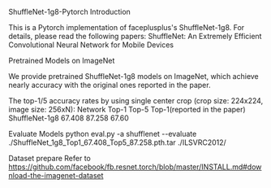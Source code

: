 ShuffleNet-1g8-Pytorch
Introduction

This is a Pytorch implementation of faceplusplus's ShuffleNet-1g8. For details, please read the following papers:
    ShuffleNet: An Extremely Efficient Convolutional Neural Network for Mobile Devices


Pretrained Models on ImageNet

We provide pretrained ShuffleNet-1g8 models on ImageNet, which achieve nearly accuracy with the original ones reported in the paper.

The top-1/5 accuracy rates by using single center crop (crop size: 224x224, image size: 256xN):
Network 	      Top-1 	Top-5	  Top-1(reported in the paper)
ShuffleNet-1g8 	  67.408 	87.258	  67.60


Evaluate Models
python eval.py -a shufflenet --evaluate ./ShuffleNet_1g8_Top1_67.408_Top5_87.258.pth.tar ./ILSVRC2012/ 

Dataset prepare
Refer to https://github.com/facebook/fb.resnet.torch/blob/master/INSTALL.md#download-the-imagenet-dataset
